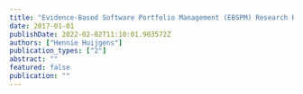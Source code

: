 ```yaml
---
title: "Evidence-Based Software Portfolio Management (EBSPM) Research Repository"
date: 2017-01-01
publishDate: 2022-02-02T11:10:01.903572Z
authors: ["Hennie Huijgens"]
publication_types: ["2"]
abstract: ""
featured: false
publication: ""
---
```


